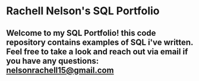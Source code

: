 # Rachell Nelson's SQL Portfolio

## Welcome to my SQL Portfolio! this code repository contains examples of SQL i've written. Feel free to take a look and reach out via email if you have any questions: nelsonrachell15@gmail.com
